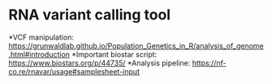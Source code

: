 # RNA variant calling tool
*VCF manipulation: https://grunwaldlab.github.io/Population_Genetics_in_R/analysis_of_genome.html#introduction
*Important biostar script: https://www.biostars.org/p/44735/
*Analysis pipeline: https://nf-co.re/rnavar/usage#samplesheet-input
